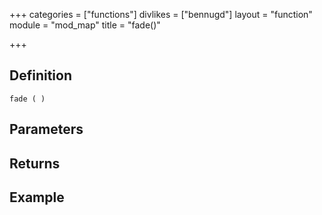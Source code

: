 +++
categories = ["functions"]
divlikes = ["bennugd"]
layout = "function"
module = "mod_map"
title = "fade()"

+++

## Definition

    fade ( )

## Parameters

## Returns

## Example
